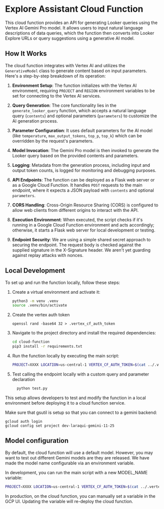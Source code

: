 # Explore Assistant Cloud Function

This cloud function provides an API for generating Looker queries using the Vertex AI Gemini Pro model. It allows users to input natural language descriptions of data queries, which the function then converts into Looker Explore URLs or query suggestions using a generative AI model.

## How It Works

The cloud function integrates with Vertex AI and utilizes the `GenerativeModel` class to generate content based on input parameters. Here's a step-by-step breakdown of its operation:

1. **Environment Setup**: The function initializes with the Vertex AI environment, requiring `PROJECT` and `REGION` environment variables to be set for connecting to the Vertex AI services.

2. **Query Generation**: The core functionality lies in the `generate_looker_query` function, which accepts a natural language query (`contents`) and optional parameters (`parameters`) to customize the AI generation process.

3. **Parameter Configuration**: It uses default parameters for the AI model (like `temperature`, `max_output_tokens`, `top_p`, `top_k`) which can be overridden by the request's parameters.

4. **Model Invocation**: The Gemini Pro model is then invoked to generate the Looker query based on the provided contents and parameters.

5. **Logging**: Metadata from the generation process, including input and output token counts, is logged for monitoring and debugging purposes.

6. **API Endpoints**: The function can be deployed as a Flask web server or as a Google Cloud Function. It handles `POST` requests to the main endpoint, where it expects a JSON payload with `contents` and optional `parameters`.

7. **CORS Handling**: Cross-Origin Resource Sharing (CORS) is configured to allow web clients from different origins to interact with the API.

8. **Execution Environment**: When executed, the script checks if it's running in a Google Cloud Function environment and acts accordingly; otherwise, it starts a Flask web server for local development or testing.

9. **Endpoint Security**: We are using a simple shared secret approach to securing the endpoint. The request body is checked against the supplied signature in the X-Signature header. We aren't yet guarding against replay attacks with nonces.

## Local Development

To set up and run the function locally, follow these steps:

1. Create a virtual environment and activate it:

    ```bash
    python3 -m venv .venv
    source .venv/bin/activate
    ```

2. Create the vertex auth token
   ```
   openssl rand -base64 32 > .vertex_cf_auth_token
   ```

3. Navigate to the project directory and install the required dependencies:

    ```bash
    cd cloud-function
    pip3 install -r requirements.txt
    ```

4. Run the function locally by executing the main script:

    ```bash
    PROJECT=XXXX LOCATION=us-central-1 VERTEX_CF_AUTH_TOKEN=$(cat ../.vertex_cf_auth_token) python main.py
    ```

5. Test calling the endpoint locally with a custom query and parameter declaration
   
   ```bash
     python test.py
   ```

This setup allows developers to test and modify the function in a local environment before deploying it to a cloud function service.

Make sure that gsutil is setup so that you can connect to a gemini backend:

```
gcloud auth login
gcloud config set project dev-laraqui-gemini-11-25

```

## Model configuration

By default, the cloud function will use a default model. However, you may want to test out different Gemini models are they are released. We have made the model name configurable via an environment variable. 

In development, you can run the main script with a new MODEL_NAME variable:

```bash
PROJECT=XXXX LOCATION=us-central-1 VERTEX_CF_AUTH_TOKEN=$(cat ../.vertex_cf_auth_token) MODEL_NAME=XXXXX python main.py
```

In production, on the cloud function, you can manually set a variable in the GCP UI. Updating the variable will re-deploy the cloud function.